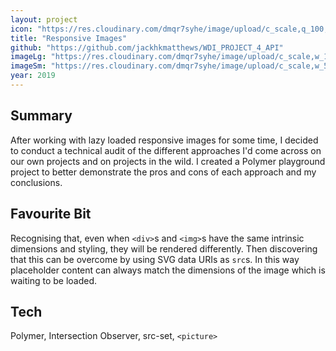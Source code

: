 ```yaml
---
layout: project
icon: "https://res.cloudinary.com/dmqr7syhe/image/upload/c_scale,q_100,w_200/v1576588215/jackhkmatthews.com/icons/responsive-image-icon_uofa9h.png"
title: "Responsive Images"
github: "https://github.com/jackhkmatthews/WDI_PROJECT_4_API"
imageLg: "https://res.cloudinary.com/dmqr7syhe/image/upload/c_scale,w_1000/v1576598020/jackhkmatthews.com/images/responsive-images_ereiu9.png"
imageSm: "https://res.cloudinary.com/dmqr7syhe/image/upload/c_scale,w_500/v1576598020/jackhkmatthews.com/images/responsive-images_ereiu9.png"
year: 2019
---
```


## Summary

After working with lazy loaded responsive images for some time, I decided to conduct a technical audit of the different approaches I'd come across on our own projects and on projects in the wild. I created a Polymer playground project to better demonstrate the pros and cons of each approach and my conclusions.

## Favourite Bit

Recognising that, even when `<div>`s and `<img>`s have the same intrinsic dimensions and styling, they will be rendered differently. Then discovering that this can be overcome by using SVG data URIs as `src`s. In this way placeholder content can always match the dimensions of the image which is waiting to be loaded.

## Tech

Polymer, Intersection Observer, src-set, `<picture>`
